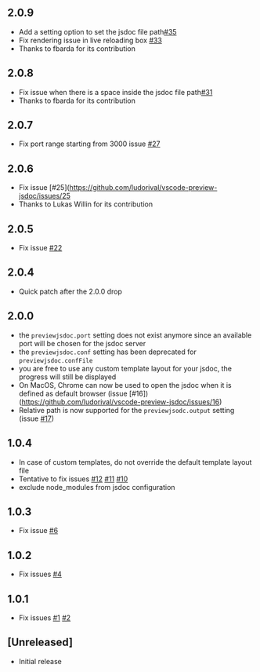 
## 2.0.9
- Add a setting option to set the jsdoc file path[#35](https://github.com/ludorival/vscode-preview-jsdoc/issues/35)
- Fix rendering issue in live reloading box [#33](https://github.com/ludorival/vscode-preview-jsdoc/issues/33)
- Thanks to fbarda for its contribution

## 2.0.8
- Fix issue when there is a space inside the jsdoc file path[#31](https://github.com/ludorival/vscode-preview-jsdoc/issues/31)
- Thanks to fbarda for its contribution

## 2.0.7
- Fix port range starting from 3000 issue [#27](https://github.com/ludorival/vscode-preview-jsdoc/issues/27)

## 2.0.6
- Fix issue [#25](https://github.com/ludorival/vscode-preview-jsdoc/issues/25
- Thanks to Lukas Willin for its contribution 

## 2.0.5
- Fix issue [#22](https://github.com/ludorival/vscode-preview-jsdoc/issues/22)

## 2.0.4
- Quick patch after the 2.0.0 drop

## 2.0.0
- the `previewjsdoc.port` setting does not exist anymore since an available port will be chosen for the jsdoc server
- the `previewjsdoc.conf` setting has been deprecated for `previewjsdoc.confFile`
- you are free to use any custom template layout for your jsdoc, the progress will still be displayed
- On MacOS, Chrome can now be used to open the jsdoc when it is defined as default browser (issue [#16])(https://github.com/ludorival/vscode-preview-jsdoc/issues/16)
- Relative path is now supported for the `previewjsodc.output` setting (issue [#17](https://github.com/ludorival/vscode-preview-jsdoc/issues/17))


## 1.0.4
- In case of custom templates, do not override the default template layout file
- Tentative to fix issues [#12](https://github.com/ludorival/vscode-preview-jsdoc/issues/12) [#11](https://github.com/ludorival/vscode-preview-jsdoc/issues/11) [#10](https://github.com/ludorival/vscode-preview-jsdoc/issues/10)
- exclude node_modules from jsdoc configuration
## 1.0.3
- Fix issue [#6](https://github.com/ludorival/vscode-preview-jsdoc/issues/6)

## 1.0.2
 - Fix issues [#4](https://github.com/ludorival/vscode-preview-jsdoc/issues/4)
 
## 1.0.1
 - Fix issues [#1](https://github.com/ludorival/vscode-preview-jsdoc/issues/1) [#2](https://github.com/ludorival/vscode-preview-jsdoc/issues/2)

## [Unreleased]
- Initial release